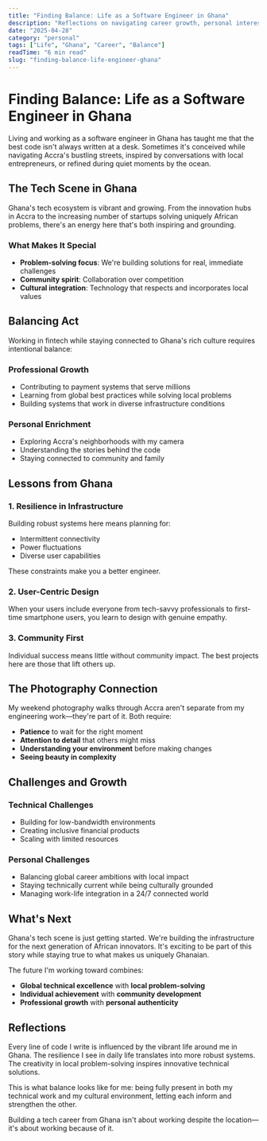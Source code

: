 ```yaml
---
title: "Finding Balance: Life as a Software Engineer in Ghana"
description: "Reflections on navigating career growth, personal interests, and cultural identity while building a tech career from Accra."
date: "2025-04-28"
category: "personal"
tags: ["Life", "Ghana", "Career", "Balance"]
readTime: "6 min read"
slug: "finding-balance-life-engineer-ghana"
---
```


# Finding Balance: Life as a Software Engineer in Ghana

Living and working as a software engineer in Ghana has taught me that the best code isn't always written at a desk. Sometimes it's conceived while navigating Accra's bustling streets, inspired by conversations with local entrepreneurs, or refined during quiet moments by the ocean.

## The Tech Scene in Ghana

Ghana's tech ecosystem is vibrant and growing. From the innovation hubs in Accra to the increasing number of startups solving uniquely African problems, there's an energy here that's both inspiring and grounding.

### What Makes It Special

- **Problem-solving focus**: We're building solutions for real, immediate challenges
- **Community spirit**: Collaboration over competition
- **Cultural integration**: Technology that respects and incorporates local values

## Balancing Act

Working in fintech while staying connected to Ghana's rich culture requires intentional balance:

### Professional Growth
- Contributing to payment systems that serve millions
- Learning from global best practices while solving local problems
- Building systems that work in diverse infrastructure conditions

### Personal Enrichment
- Exploring Accra's neighborhoods with my camera
- Understanding the stories behind the code
- Staying connected to community and family

## Lessons from Ghana

### 1. Resilience in Infrastructure
Building robust systems here means planning for:
- Intermittent connectivity
- Power fluctuations  
- Diverse user capabilities

These constraints make you a better engineer.

### 2. User-Centric Design
When your users include everyone from tech-savvy professionals to first-time smartphone users, you learn to design with genuine empathy.

### 3. Community First
Individual success means little without community impact. The best projects here are those that lift others up.

## The Photography Connection

My weekend photography walks through Accra aren't separate from my engineering work—they're part of it. Both require:

- **Patience** to wait for the right moment
- **Attention to detail** that others might miss
- **Understanding your environment** before making changes
- **Seeing beauty in complexity**

## Challenges and Growth

### Technical Challenges
- Building for low-bandwidth environments
- Creating inclusive financial products
- Scaling with limited resources

### Personal Challenges
- Balancing global career ambitions with local impact
- Staying technically current while being culturally grounded
- Managing work-life integration in a 24/7 connected world

## What's Next

Ghana's tech scene is just getting started. We're building the infrastructure for the next generation of African innovators. It's exciting to be part of this story while staying true to what makes us uniquely Ghanaian.

The future I'm working toward combines:
- **Global technical excellence** with **local problem-solving**
- **Individual achievement** with **community development**
- **Professional growth** with **personal authenticity**

## Reflections

Every line of code I write is influenced by the vibrant life around me in Ghana. The resilience I see in daily life translates into more robust systems. The creativity in local problem-solving inspires innovative technical solutions.

This is what balance looks like for me: being fully present in both my technical work and my cultural environment, letting each inform and strengthen the other.

Building a tech career from Ghana isn't about working despite the location—it's about working because of it.